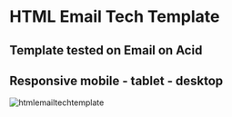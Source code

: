# HTML Email Tech Template

## Template tested on Email on Acid

## Responsive mobile - tablet - desktop

![htmlemailtechtemplate](techtemplate.gif)